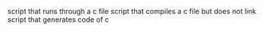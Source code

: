 script that runs through a c file
script that compiles a c file but does not link
script that generates code of c
